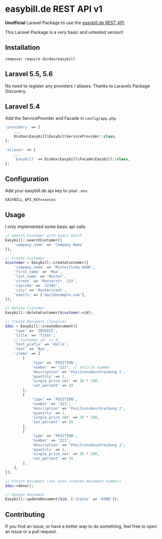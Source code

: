# easybill.de REST API v1

**Unofficial** Laravel Package to use the [easybill.de REST API](https://www.easybill.de/api).

This Laravel Package is a very basic and untested version!

## Installation

```
composer require divdax/easybill
```

## Laravel 5.5, 5.6

No need to register any providers / aliases. Thanks to Laravels Package Discovery.

## Laravel 5.4

Add the ServiceProvider and Facade in ```config/app.php```

```php
'providers' => [
    ...
    DivDax\Easybill\EasybillServiceProvider::class,
];

'aliases' => [
    ...
    'Easybill' => DivDax\Easybill\Facade\Easybill::class,
];
```

## Configuration

Add your easybill.de api key to your ```.env```

```
EASYBILL_API_KEY=xxxxxx
```

## Usage

I only implemented some basic api calls

```php
// Search Customer with exact match
Easybill::searchCustomer([
    'company_name' => 'Company Name'
]);

// Create Customer
$customer = Easybill::createCustomer([
    'company_name' => 'Musterfirma GmbH',
    'first_name' => 'Max',
    'last_name' => 'Muster',
    'street' => 'Musterstr. 123',
    'zipcode' => '12345',
    'city' => 'Musterstadt',
    'emails' => ['mail@example.com'],
]);

// Delete Customer
Easybill::deleteCustomer($customer->id);

// Create Document (Invoice)
$doc = Easybill::createDocument([
    'type' => 'INVOICE',
    'title' => 'Titel',
    //'customer_id' => 0,
    'text_prefix' => 'Hello',
    'text' => 'Bye',
    'items' => [
        [
            'type' => 'POSITION',
            'number' => '123', // article number
            'description' => 'Positionsbeschreibung 1',
            'quantity' => 1,
            'single_price_net' => 10 * 100,
            'vat_percent' => 19
        ],
        [
            'type' => 'POSITION',
            'number' => '321',
            'description' => 'Positionsbeschreibung 2',
            'quantity' => 1,
            'single_price_net' => 20 * 100,
            'vat_percent' => 19
        ],
        [
            'type' => 'POSITION',
            'number' => '213',
            'description' => 'Positionsbeschreibung 3',
            'quantity' => 1,
            'single_price_net' => 30 * 100,
            'vat_percent' => 19
        ],
    ],
]);

// Finish Document (set auto created document number)
$doc->done();

// Update Document
Easybill::updateDocument($id, ['status' => 'DONE']);
```

## Contributing

If you find an issue, or have a better way to do something, feel free to open an issue or a pull request.
